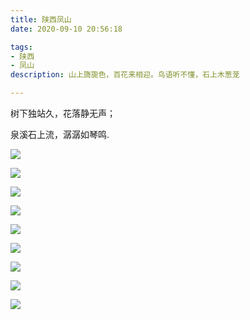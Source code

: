 ```yaml
---
title: 陕西凤山
date: 2020-09-10 20:56:18

tags:
- 陕西
- 凤山
description: 山上旖旎色，百花来相迎。鸟语听不懂，石上木葱茏

---
```


树下独站久，花落静无声；

泉溪石上流，潺潺如琴鸣.

<!---more--->

![](https://pic.downk.cc/item/5f5a2354160a154a67cdf3af.jpg)

![](https://pic.downk.cc/item/5f5a2354160a154a67cdf3b1.jpg)

![](https://pic.downk.cc/item/5f5a2354160a154a67cdf3b4.jpg)

![](https://pic.downk.cc/item/5f5a2354160a154a67cdf3b9.jpg)

![](https://pic.downk.cc/item/5f5a2354160a154a67cdf3bb.jpg)

![](https://pic.downk.cc/item/5f5a2427160a154a67ce4bec.jpg)

![](https://pic.downk.cc/item/5f5a2427160a154a67ce4bee.jpg)

![](https://pic.downk.cc/item/5f5a2427160a154a67ce4bf2.jpg)

![](https://pic.downk.cc/item/5f5a2427160a154a67ce4bf5.jpg)
